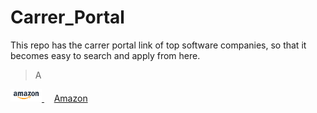 # Carrer_Portal
This repo has the carrer portal link of top software companies, so that it becomes easy to search and apply from here.

> A

<a href="https://account.amazon.jobs/en-GB"> <img src="Images/amazon.png" width="50" height="20" /> </a>&nbsp; &nbsp;  [Amazon](https://account.amazon.jobs/en-GB)